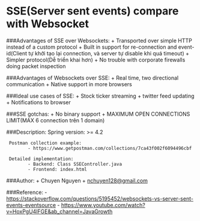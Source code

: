 # SSE(Server sent events) compare with Websocket

###Advantages of SSE over Websockets:
    + Transported over simple HTTP instead of a custom protocol
    + Built in support for re-connection and event-id(Client tự khởi tạo lại connection, và server tự disable khi quá timeout)
    + Simpler protocol(Dễ triển khai hơn)
    + No trouble with corporate firewalls doing packet inspection

###Advantages of Websockets over SSE:
    + Real time, two directional communication
    + Native support in more browsers

###Ideal use cases of SSE:
    + Stock ticker streaming
    + twitter feed updating
    + Notifications to browser

###SSE gotchas:
    + No binary support
    + MAXIMUM OPEN CONNECTIONS LIMIT(MAX 6 connection trên 1 domain)

###Description:
     Spring version: >= 4.2

     Postman collection example: 
            - https://www.getpostman.com/collections/7ca43f002f6094496cbf

     Detailed implementation: 
            - Backend: Class SSEController.java
            - Frontend: index.html

###Author:
    + Chuyen Nguyen
    + nchuyen128@gmail.com

###Reference:
    - https://stackoverflow.com/questions/5195452/websockets-vs-server-sent-events-eventsource
    - https://www.youtube.com/watch?v=HoxPgU4lFGE&ab_channel=JavaGrowth